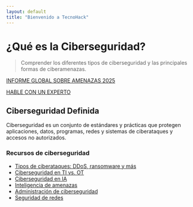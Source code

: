 ```yaml
---
layout: default
title: "Bienvenido a TecnoHack"
---
```


# ¿Qué es la Ciberseguridad?

> Comprender los diferentes tipos de ciberseguridad y las principales formas de ciberamenazas.

[INFORME GLOBAL SOBRE AMENAZAS 2025](#)  

[HABLE CON UN EXPERTO](#)

## Ciberseguridad Definida
Ciberseguridad es un conjunto de estándares y prácticas que protegen aplicaciones, datos, programas, redes y sistemas de ciberataques y accesos no autorizados.

### Recursos de ciberseguridad
- [Tipos de ciberataques: DDoS, ransomware y más](#)
- [Ciberseguridad en TI vs. OT](#)
- [Ciberseguridad en IA](#)
- [Inteligencia de amenazas](#)
- [Administración de ciberseguridad](#)
- [Seguridad de redes](#)


